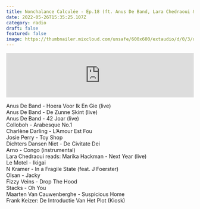 ```yaml
---
title: Nonchalance Calculée - Ep.18 (ft. Anus De Band, Lara Chedraoui & Frank Keizer)
date: 2022-05-26T15:35:25.107Z
category: radio
draft: false
featured: false
image: https://thumbnailer.mixcloud.com/unsafe/600x600/extaudio/d/0/3/d/70b7-3795-46ee-81d8-b94800f81450
---
```

<iframe width="100%" height="120" src="https://www.mixcloud.com/widget/iframe/?hide_cover=1&feed=%2FKioskRadio%2F44-nonchalance-calculee-w-alex-deforce-friends-kiosk-radio-25042022%2F" frameborder="0" ></iframe>

Anus De Band - Hoera Voor Ik En Gie (live)\
Anus De Band - De Zunne Skint (live)\
Anus De Band - 42 Joar (live)\
Colloboh - Arabesque No.1\
Charlène Darling - L’Amour Est Fou\
Josie Perry - Toy Shop\
Dichters Dansen Niet - De Civitate Dei\
Arno - Congo (instrumental)\
Lara Chedraoui reads: Marika Hackman - Next Year (live)\
Le Motel - Ikigai\
N Kramer - In a Fragile State (feat. J Foerster)\
Olsan - Jacky\
Fizzy Veins - Drop The Hood\
Stacks - Oh You\
Maarten Van Cauwenberghe - Suspicious Home\
Frank Keizer: De Introductie Van Het Plot (Kiosk)